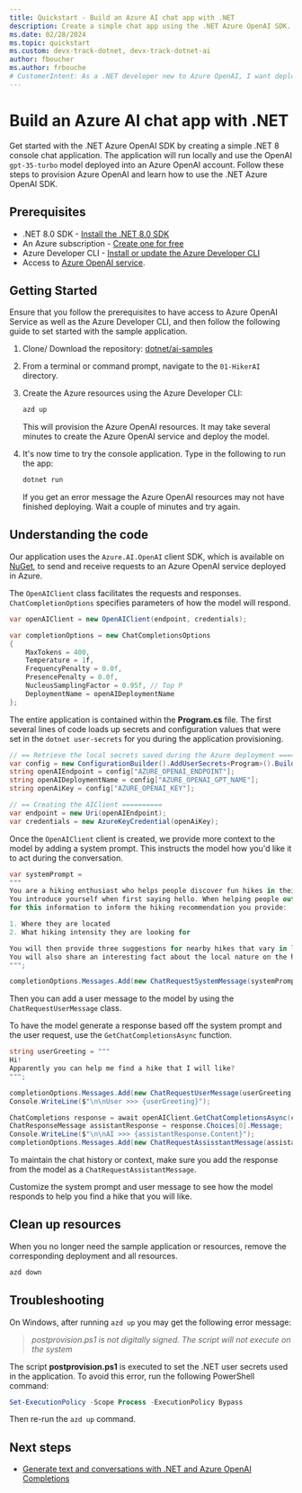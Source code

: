 ```yaml
---
title: Quickstart - Build an Azure AI chat app with .NET
description: Create a simple chat app using the .NET Azure OpenAI SDK.
ms.date: 02/28/2024
ms.topic: quickstart
ms.custom: devx-track-dotnet, devx-track-dotnet-ai
author: fboucher
ms.author: frbouche
# CustomerIntent: As a .NET developer new to Azure OpenAI, I want deploy and use sample code to interact to learn from the sample code.
---
```


# Build an Azure AI chat app with .NET

Get started with the .NET Azure OpenAI SDK by creating a simple .NET 8 console chat application. The application will run locally and use the OpenAI `gpt-35-turbo` model deployed into an Azure OpenAI account. Follow these steps to provision Azure OpenAI and learn how to use the .NET Azure OpenAI SDK.

## Prerequisites

- .NET 8.0 SDK - [Install the .NET 8.0 SDK](https://dotnet.microsoft.com/download/dotnet/8.0)
- An Azure subscription - [Create one for free](https://azure.microsoft.com/free/)
- Azure Developer CLI - [Install or update the Azure Developer CLI](/azure/developer/azure-developer-cli/install-azd)
- Access to [Azure OpenAI service](/azure/ai-services/openai/overview#how-do-i-get-access-to-azure-openai).

## Getting Started

Ensure that you follow the prerequisites to have access to Azure OpenAI Service as well as the Azure Developer CLI, and then follow the following guide to set started with the sample application.

1. Clone/ Download the repository: [dotnet/ai-samples](https://github.com/dotnet/ai-samples)
1. From a terminal or command prompt, navigate to the `01-HikerAI` directory.
1. Create the Azure resources using the Azure Developer CLI:

    ```bash
    azd up
    ```

    This will provision the Azure OpenAI resources. It may take several minutes to create the Azure OpenAI service and deploy the model.
1. It's now time to try the console application. Type in the following to run the app:

    ```bash
    dotnet run
    ```

    If you get an error message the Azure OpenAI resources may not have finished deploying. Wait a couple of minutes and try again.

## Understanding the code

Our application uses the `Azure.AI.OpenAI` client SDK, which is available on [NuGet](https://www.nuget.org/packages/Azure.AI.OpenAI), to send and receive requests to an Azure OpenAI service deployed in Azure.

The `OpenAIClient` class facilitates the requests and responses. `ChatCompletionOptions` specifies parameters of how the model will respond.

```csharp
var openAIClient = new OpenAIClient(endpoint, credentials);

var completionOptions = new ChatCompletionsOptions
{
    MaxTokens = 400,
    Temperature = 1f,
    FrequencyPenalty = 0.0f,
    PresencePenalty = 0.0f,
    NucleusSamplingFactor = 0.95f, // Top P
    DeploymentName = openAIDeploymentName
};
```

The entire application is contained within the **Program.cs** file. The first several lines of code loads up secrets and configuration values that were set in the `dotnet user-secrets` for you during the application provisioning.

```csharp
// == Retrieve the local secrets saved during the Azure deployment ==========
var config = new ConfigurationBuilder().AddUserSecrets<Program>().Build();
string openAIEndpoint = config["AZURE_OPENAI_ENDPOINT"];
string openAIDeploymentName = config["AZURE_OPENAI_GPT_NAME"];
string openAiKey = config["AZURE_OPENAI_KEY"];

// == Creating the AIClient ==========
var endpoint = new Uri(openAIEndpoint);
var credentials = new AzureKeyCredential(openAiKey);
```

Once the `OpenAIClient` client is created, we provide more context to the model by adding a system prompt. This instructs the model how you'd like it to act during the conversation.

```csharp
var systemPrompt = 
"""
You are a hiking enthusiast who helps people discover fun hikes in their area. You are upbeat and friendly. 
You introduce yourself when first saying hello. When helping people out, you always ask them 
for this information to inform the hiking recommendation you provide:

1. Where they are located
2. What hiking intensity they are looking for

You will then provide three suggestions for nearby hikes that vary in length after you get that information. 
You will also share an interesting fact about the local nature on the hikes when making a recommendation.
""";

completionOptions.Messages.Add(new ChatRequestSystemMessage(systemPrompt));
```

Then you can add a user message to the model by using the `ChatRequestUserMessage` class.

To have the model generate a response based off the system prompt and the user request, use the `GetChatCompletionsAsync` function.

```csharp
string userGreeting = """
Hi! 
Apparently you can help me find a hike that I will like?
""";

completionOptions.Messages.Add(new ChatRequestUserMessage(userGreeting));
Console.WriteLine($"\n\nUser >>> {userGreeting}");

ChatCompletions response = await openAIClient.GetChatCompletionsAsync(completionOptions);
ChatResponseMessage assistantResponse = response.Choices[0].Message;
Console.WriteLine($"\n\nAI >>> {assistantResponse.Content}");
completionOptions.Messages.Add(new ChatRequestAssisstantMessage(assistantResponse.Content)); 
```

To maintain the chat history or context, make sure you add the response from the model as a `ChatRequestAssistantMessage`.

Customize the system prompt and user message to see how the model responds to help you find a hike that you will like.

## Clean up resources

When you no longer need the sample application or resources, remove the corresponding deployment and all resources.

```bash
azd down
```

## Troubleshooting

On Windows, after running `azd up` you may get the following error message:
> *postprovision.ps1 is not digitally signed. The script will not execute on the system*

The script **postprovision.ps1** is executed to set the .NET user secrets used in the application. To avoid this error, run the following PowerShell command:

```powershell
Set-ExecutionPolicy -Scope Process -ExecutionPolicy Bypass
```

Then re-run the `azd up` command.

## Next steps

- [Generate text and conversations with .NET and Azure OpenAI Completions](/training/modules/open-ai-dotnet-text-completions/)
